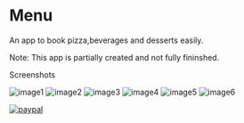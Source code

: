 # Menu

An app to book pizza,beverages and desserts easily.

Note: This app is partially created and not fully fininshed.

Screenshots


![image1](https://user-images.githubusercontent.com/56221937/211012996-76681caa-8776-4c4f-87c7-68f9690a1260.png)
![image2](https://user-images.githubusercontent.com/56221937/211013016-0bd4e13e-508a-4107-bbab-afb3e67c6e3c.png)
![image3](https://user-images.githubusercontent.com/56221937/211013019-8611010c-f7a3-447f-b7fa-50eeb4f3043c.png)
![image4](https://user-images.githubusercontent.com/56221937/211013026-d6ee5e92-88b7-4bf9-84b5-1cbb7320da60.png)
![image5](https://user-images.githubusercontent.com/56221937/211013034-26211bbd-5d98-4ea5-b438-b8b353f2188d.png)
![image6](https://user-images.githubusercontent.com/56221937/211013040-0f0c9eb4-45f1-4f4f-85b2-13aa48a436aa.png)

[![paypal](https://www.paypalobjects.com/en_US/i/btn/btn_donateCC_LG.gif)](https://www.paypal.com/donate/?hosted_button_id=JJW5TQBWXN36E)

